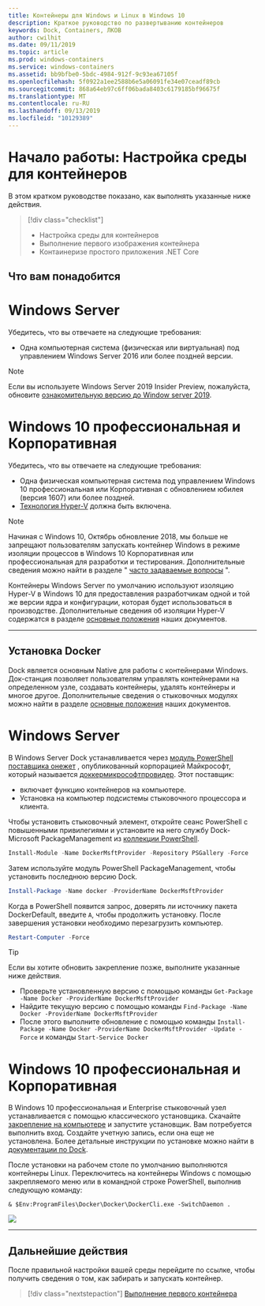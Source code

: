 ```yaml
---
title: Контейнеры для Windows и Linux в Windows 10
description: Краткое руководство по развертыванию контейнеров
keywords: Dock, Containers, ЛКОВ
author: cwilhit
ms.date: 09/11/2019
ms.topic: article
ms.prod: windows-containers
ms.service: windows-containers
ms.assetid: bb9bfbe0-5bdc-4984-912f-9c93ea67105f
ms.openlocfilehash: 5f0922a1ee2588b6e5a06091fe34e07ceadf89cb
ms.sourcegitcommit: 868a64eb97c6ff06bada8403c6179185bf96675f
ms.translationtype: MT
ms.contentlocale: ru-RU
ms.lasthandoff: 09/13/2019
ms.locfileid: "10129389"
---
```

# <a name="get-started-configure-your-environment-for-containers"></a>Начало работы: Настройка среды для контейнеров

В этом кратком руководстве показано, как выполнять указанные ниже действия.

> [!div class="checklist"]
> * Настройка среды для контейнеров
> * Выполнение первого изображения контейнера
> * Контаинеризе простого приложения .NET Core

## <a name="prerequisites"></a>Что вам понадобится

<!-- start tab view -->
# [<a name="windows-server"></a>Windows Server](#tab/Windows-Server)

Убедитесь, что вы отвечаете на следующие требования:

- Одна компьютерная система (физическая или виртуальная) под управлением Windows Server 2016 или более поздней версии.

> [!NOTE]
> Если вы используете Windows Server 2019 Insider Preview, пожалуйста, обновите [ознакомительную версию до Window server 2019](https://www.microsoft.com/evalcenter/evaluate-windows-server-2019 ).

# [<a name="windows-10-professional-and-enterprise"></a>Windows 10 профессиональная и Корпоративная](#tab/Windows-10-Client)

Убедитесь, что вы отвечаете на следующие требования:

- Одна физическая компьютерная система под управлением Windows 10 профессиональная или Корпоративная с обновлением юбилея (версия 1607) или более поздней.
- [Технология Hyper-V](https://docs.microsoft.com/virtualization/hyper-v-on-windows/reference/hyper-v-requirements) должна быть включена.

> [!NOTE]
>  Начиная с Windows 10, Октябрь обновление 2018, мы больше не запрещают пользователям запускать контейнер Windows в режиме изоляции процессов в Windows 10 Корпоративная или профессиональная для разработки и тестирования. Дополнительные сведения можно найти в разделе " [часто задаваемые вопросы](../about/faq.md) ". 
> 
> Контейнеры Windows Server по умолчанию используют изоляцию Hyper-V в Windows 10 для предоставления разработчикам одной и той же версии ядра и конфигурации, которая будет использоваться в производстве. Дополнительные сведения об изоляции Hyper-V содержатся в разделе [основные положения](../manage-containers/hyperv-container.md) наших документов.

---
<!-- stop tab view -->

## <a name="install-docker"></a>Установка Docker

Dock является основным Native для работы с контейнерами Windows. Док-станция позволяет пользователям управлять контейнерами на определенном узле, создавать контейнеры, удалять контейнеры и многое другое. Дополнительные сведения о стыковочных модулях можно найти в разделе [основные положения](../manage-containers/configure-docker-daemon.md) наших документов.

<!-- start tab view -->
# [<a name="windows-server"></a>Windows Server](#tab/Windows-Server)

В Windows Server Dock устанавливается через [модуль PowerShell поставщика онежет](https://github.com/oneget/oneget) , опубликованный корпорацией Майкрософт, который называется [доккермикрософтпровидер](https://github.com/OneGet/MicrosoftDockerProvider). Этот поставщик:

- включает функцию контейнеров на компьютере.
- Установка на компьютер подсистемы стыковочного процессора и клиента.

Чтобы установить стыковочный элемент, откройте сеанс PowerShell с повышенными привилегиями и установите на него службу Dock-Microsoft PackageManagement из [коллекции PowerShell](https://www.powershellgallery.com/packages/DockerMsftProvider).

```powershell
Install-Module -Name DockerMsftProvider -Repository PSGallery -Force
```

Затем используйте модуль PowerShell PackageManagement, чтобы установить последнюю версию Dock.

```powershell
Install-Package -Name docker -ProviderName DockerMsftProvider
```

Когда в PowerShell появится запрос, доверять ли источнику пакета DockerDefault, введите `A`, чтобы продолжить установку. После завершения установки необходимо перезагрузить компьютер.

```powershell
Restart-Computer -Force
```

> [!TIP]
> Если вы хотите обновить закрепление позже, выполните указанные ниже действия.
>  - Проверьте установленную версию с помощью команды `Get-Package -Name Docker -ProviderName DockerMsftProvider`
>  - Найдите текущую версию с помощью команды `Find-Package -Name Docker -ProviderName DockerMsftProvider`
>  - После этого выполните обновление с помощью команды `Install-Package -Name Docker -ProviderName DockerMsftProvider -Update -Force` и команды `Start-Service Docker`

# [<a name="windows-10-professional-and-enterprise"></a>Windows 10 профессиональная и Корпоративная](#tab/Windows-10-Client)

В Windows 10 профессиональная и Enterprise стыковочный узел устанавливается с помощью классического установщика. Скачайте [закрепление на компьютере](https://store.docker.com/editions/community/docker-ce-desktop-windows) и запустите установщик. Вам потребуется выполнить вход. Создайте учетную запись, если она еще не установлена. Более детальные инструкции по установке можно найти в [документации по Dock](https://docs.docker.com/docker-for-windows/install).

После установки на рабочем столе по умолчанию выполняются контейнеры Linux. Переключитесь на контейнеры Windows с помощью закрепляемого меню или в командной строке PowerShell, выполнив следующую команду:

```console
& $Env:ProgramFiles\Docker\Docker\DockerCli.exe -SwitchDaemon .
```

![](./media/docker-for-win-switch.png)

---
<!-- stop tab view -->

## <a name="next-steps"></a>Дальнейшие действия

После правильной настройки вашей среды перейдите по ссылке, чтобы получить сведения о том, как забирать и запускать контейнер.

> [!div class="nextstepaction"]
> [Выполнение первого контейнера](./run-your-first-container.md)
